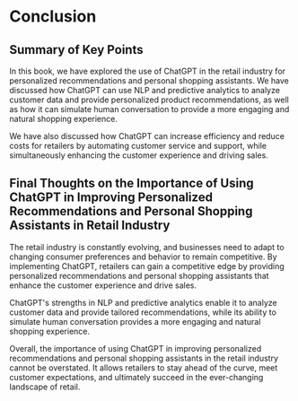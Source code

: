 # Conclusion

Summary of Key Points
---------------------

In this book, we have explored the use of ChatGPT in the retail industry for personalized recommendations and personal shopping assistants. We have discussed how ChatGPT can use NLP and predictive analytics to analyze customer data and provide personalized product recommendations, as well as how it can simulate human conversation to provide a more engaging and natural shopping experience.

We have also discussed how ChatGPT can increase efficiency and reduce costs for retailers by automating customer service and support, while simultaneously enhancing the customer experience and driving sales.

Final Thoughts on the Importance of Using ChatGPT in Improving Personalized Recommendations and Personal Shopping Assistants in Retail Industry
-----------------------------------------------------------------------------------------------------------------------------------------------

The retail industry is constantly evolving, and businesses need to adapt to changing consumer preferences and behavior to remain competitive. By implementing ChatGPT, retailers can gain a competitive edge by providing personalized recommendations and personal shopping assistants that enhance the customer experience and drive sales.

ChatGPT's strengths in NLP and predictive analytics enable it to analyze customer data and provide tailored recommendations, while its ability to simulate human conversation provides a more engaging and natural shopping experience.

Overall, the importance of using ChatGPT in improving personalized recommendations and personal shopping assistants in the retail industry cannot be overstated. It allows retailers to stay ahead of the curve, meet customer expectations, and ultimately succeed in the ever-changing landscape of retail.